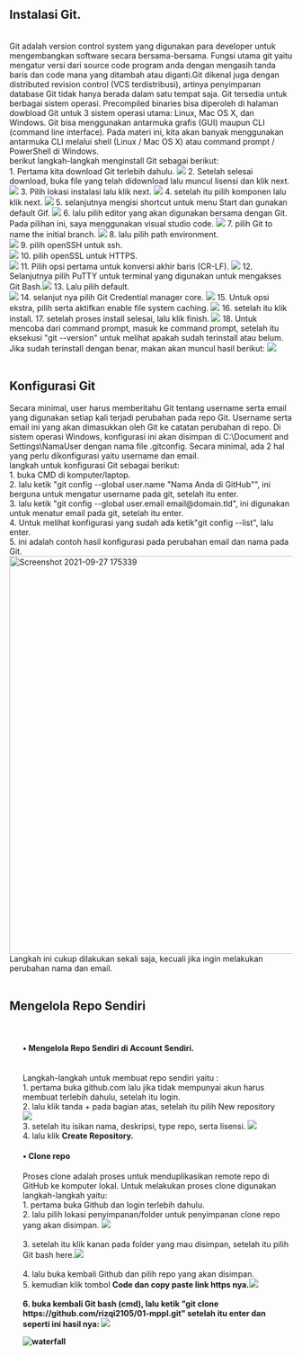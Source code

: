 <h2>Instalasi Git.</h2>
<br>
Git adalah version control system yang digunakan para developer untuk mengembangkan software secara bersama-bersama. Fungsi utama git yaitu mengatur versi dari source code program anda dengan mengasih tanda baris dan code mana yang ditambah atau diganti.Git dikenal juga dengan distributed revision control (VCS terdistribusi), artinya penyimpanan database Git tidak hanya berada dalam satu tempat saja. Git tersedia untuk berbagai sistem operasi. Precompiled binaries bisa diperoleh di halaman dowbload Git untuk 3 sistem operasi utama: Linux, Mac OS X, dan Windows. Git bisa menggunakan antarmuka grafis (GUI) maupun CLI (command line interface). Pada materi ini, kita akan banyak menggunakan antarmuka CLI melalui shell (Linux / Mac OS X) atau command prompt / PowerShell di Windows.<br> 
berikut langkah-langkah menginstall Git sebagai berikut:
<br>
1. Pertama kita download Git terlebih dahulu. 
<img src="https://user-images.githubusercontent.com/91447664/134845967-2d0d6a22-8290-4d4a-8297-b0171f0921cf.png"> 
2. Setelah selesai download, buka file yang telah didownload lalu muncul lisensi dan klik next.  
<img src="https://user-images.githubusercontent.com/91447664/134846522-891e462c-368d-4c0a-a0e6-e81cb24ff5ce.png"> 
3. Pilih lokasi instalasi lalu klik next. <img src="https://user-images.githubusercontent.com/91447664/134866738-5b39dce3-202e-4297-af03-87b0ad0b4ac4.png">
4. setelah itu pilih komponen lalu klik next. <img src="https://user-images.githubusercontent.com/91447664/134866922-a762e2ae-7c9c-4afd-8dff-46b9acf4d8c7.png">
5. selanjutnya mengisi shortcut untuk menu Start dan gunakan default Gif. <img src="https://user-images.githubusercontent.com/91447664/134867448-76cf12fc-89a2-4d12-95a2-43263348fb3f.png">
6. lalu pilih editor yang akan digunakan bersama dengan Git. Pada pilihan ini, saya menggunakan visual studio code. <img src="https://user-images.githubusercontent.com/91447664/134867818-1bd678ad-77a7-4a23-b1b8-2645001bf885.png">
7. pilih Git to name the initial branch. <img src="https://user-images.githubusercontent.com/91447664/134868241-de3cb1c9-3425-4ae3-944f-7d6087bbd388.png">
8. lalu pilih path environment.<br> <img src="https://user-images.githubusercontent.com/91447664/134868357-5a0ae75b-28f7-4e1f-a9d9-1321f41c0cd5.png">
9. pilih openSSH untuk ssh.<br> <img src="https://user-images.githubusercontent.com/91447664/134869716-fb0ab8fd-789d-4c49-9498-9a26ef5059e8.png">
10. pilih openSSL untuk HTTPS.<br> <img src="https://user-images.githubusercontent.com/91447664/134869871-9ba8e62d-233f-4ff6-9812-6991cd1a03cd.png">
11. Pilih opsi pertama untuk konversi akhir baris (CR-LF). <img src="https://user-images.githubusercontent.com/91447664/134870061-19bb8fd1-d416-45b0-95a0-2a36447d2b42.png">
12. Selanjutnya pilih PuTTY untuk terminal yang digunakan untuk mengakses Git Bash.<img src="https://user-images.githubusercontent.com/91447664/134870259-78866053-38da-455f-9859-7152b23a5921.png">
13. Lalu pilih default.<br> <img src="https://user-images.githubusercontent.com/91447664/134870942-acf6c1bd-47d8-4162-b78f-b520fa328624.png">
14. selanjut nya pilih Git Credential manager core. <img src="https://user-images.githubusercontent.com/91447664/134871106-e5cad55a-5e8a-4ac5-b7da-2e9bde42c6f2.png">
15. Untuk opsi ekstra, pilih serta aktifkan enable file system caching. <img src="https://user-images.githubusercontent.com/91447664/134871289-a5ee41c1-64c3-4aeb-b4f8-2719d32d6b01.png">
16. setelah itu klik install.
17. setelah proses install selesai, lalu klik finish. <img src="https://user-images.githubusercontent.com/91447664/134871733-3943b7f4-a176-4ad9-8f77-3f7abe615e8b.png">
18. Untuk mencoba dari command prompt, masuk ke command prompt, setelah itu eksekusi "git --version" untuk melihat apakah sudah terinstall atau belum. Jika sudah terinstall dengan benar, makan akan muncul hasil berikut: <img src="https://user-images.githubusercontent.com/91447664/134872313-13572626-0d2f-4f97-bfb8-8f4e4334b05f.png">
<br>
<br>
<h2>Konfigurasi Git<br></h2>
Secara minimal, user harus memberitahu Git tentang username serta email yang digunakan setiap kali terjadi perubahan pada repo Git. Username serta email ini yang akan dimasukkan oleh Git ke catatan perubahan di repo. Di sistem operasi Windows, konfigurasi ini akan disimpan di C:\Document and Settings\NamaUser dengan nama file .gitconfig. Secara minimal, ada 2 hal yang perlu dikonfigurasi yaitu username dan email. <br>
langkah untuk konfigurasi Git sebagai berikut: <br>
1. buka CMD di komputer/laptop.<br>
2. lalu ketik "git config --global user.name "Nama Anda di GitHub"", ini berguna untuk mengatur username pada git, setelah itu enter.<br>
3. lalu ketik "git config --global user.email email@domain.tld", ini digunakan untuk menatur email pada git, setelah itu enter.<br>
4. Untuk melihat konfigurasi yang sudah ada ketik"git config --list", lalu enter.<br>
5. ini adalah contoh hasil konfigurasi pada perubahan email dan nama pada Git.<img width="708" alt="Screenshot 2021-09-27 175339" src="https://user-images.githubusercontent.com/91447664/134895285-495d5981-c5e8-4835-a7c2-2d755f75ab10.png">
<br>
Langkah ini cukup dilakukan sekali saja, kecuali jika ingin melakukan perubahan nama dan email.

<br>
<br>
<h2>Mengelola Repo Sendiri</h2><br>
 <ul><h4>• Mengelola Repo Sendiri di Account Sendiri.</h4><br>
 Langkah-langkah untuk membuat repo sendiri yaitu :<br>
 1. pertama buka github.com lalu jika tidak mempunyai akun harus membuat terlebih dahulu, setelah itu login.<br>
 2. lalu klik tanda + pada bagian atas, setelah itu pilih New repository<br> <img src="https://user-images.githubusercontent.com/91447664/135107184-401aff7d-ae03-4610-999d-97d04ef38a36.png"><br>
 3. setelah itu isikan nama, deskripsi, type repo, serta lisensi. <img src="https://user-images.githubusercontent.com/91447664/135108039-ed8b2e8b-465f-43f6-8044-63283027dcf2.png"><br>
 4. lalu klik <b>Create Repository.</b><br>
 
 <h4>• Clone repo</h4>
 Proses clone adalah proses untuk menduplikasikan remote repo di GitHub ke komputer lokal. Untuk melakukan proses clone digunakan langkah-langkah yaitu:<br>
 1. pertama buka Github dan login terlebih dahulu.<br>
 2. lalu pilih lokasi penyimpanan/folder untuk penyimpanan clone repo yang akan disimpan. <img src="https://user-images.githubusercontent.com/91447664/135113978-9ebf2ca6-130f-466d-bf7d-2b15db2528f3.png"><br><br>
 3. setelah itu klik kanan pada folder yang mau disimpan, setelah itu pilih Git bash here.<img src="https://user-images.githubusercontent.com/91447664/135114578-de420357-85a2-4956-8585-266ba56a7ca4.png"><br><br>
 4. lalu buka kembali Github dan pilih repo yang akan disimpan.<br>
 5. kemudian klik tombol <b>Code<b/> dan copy paste link https nya.<img src="https://user-images.githubusercontent.com/91447664/135115601-a32bab8e-f292-4935-afd6-b3172157ce2f.png"><br><br>
 6. buka kembali Git bash (cmd), lalu ketik "git clone https://github.com/rizqi2105/01-mppl.git" setelah itu enter dan seperti ini hasil nya: <img src="https://user-images.githubusercontent.com/91447664/135117806-13ddfefb-2ae6-486a-86da-9240ce7a7389.png">



 ![waterfall](img/Screenshot (115))
</ul>
